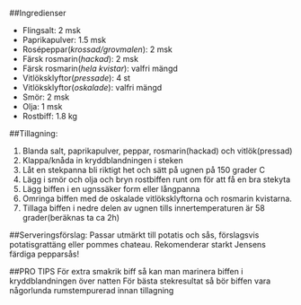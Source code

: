 ##Ingredienser
 * Flingsalt: 2 msk
 * Paprikapulver: 1.5 msk
 * Rosépeppar(*krossad/grovmalen*): 2 msk
 * Färsk rosmarin(*hackad*): 2 msk
 * Färsk rosmarin(*hela kvistar*): valfri mängd
 * Vitlöksklyftor(*pressade*): 4 st
 * Vitlöksklyftor(*oskalade*): valfri mängd
 * Smör: 2 msk
 * Olja: 1 msk
 * Rostbiff: 1.8 kg


##Tillagning:
 1. Blanda salt, paprikapulver, peppar, rosmarin(hackad) och vitlök(pressad)
 2. Klappa/knåda in kryddblandningen i steken
 3. Låt en stekpanna bli riktigt het och sätt på ugnen på 150 grader C
 4. Lägg i smör och olja och bryn rostbiffen runt om för att få en bra stekyta
 5. Lägg biffen i en ugnssäker form eller långpanna
 6. Omringa biffen med de oskalade vitlöksklyftorna och rosmarin kvistarna.
 7. Tillaga biffen i nedre delen av ugnen tills innertemperaturen är 58 grader(beräknas ta ca 2h)

##Serveringsförslag:
Passar utmärkt till potatis och sås, förslagsvis potatisgrattäng eller pommes chateau. 
Rekomenderar starkt Jensens färdiga pepparsås!

##PRO TIPS
För extra  smakrik biff så kan man marinera biffen i kryddblandningen över natten
För bästa stekresultat så bör biffen vara någorlunda rumstempurerad innan tillagning
